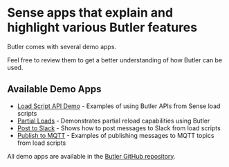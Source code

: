 # Sense apps that explain and highlight various Butler features

Butler comes with several demo apps.

Feel free to review them to get a better understanding of how Butler can be used.

## Available Demo Apps

- [Load Script API Demo](./butler-api-demo) - Examples of using Butler APIs from Sense load scripts
- [Partial Loads](./partial-loads) - Demonstrates partial reload capabilities using Butler
- [Post to Slack](./post-to-slack) - Shows how to post messages to Slack from load scripts
- [Publish to MQTT](./publish-to-mqtt) - Examples of publishing messages to MQTT topics from load scripts

All demo apps are available in the [Butler GitHub repository](https://github.com/ptarmiganlabs/butler/tree/master/docs/sense_apps).

